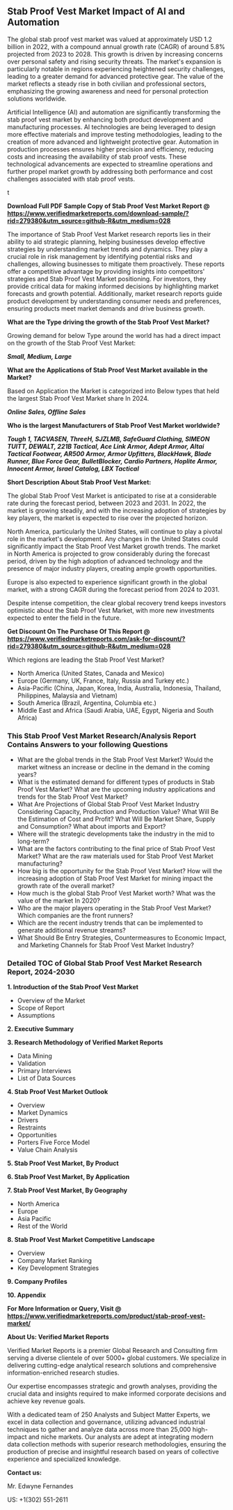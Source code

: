 <h2>Stab Proof Vest Market Impact of AI and Automation</h2><p>The global stab proof vest market was valued at approximately USD 1.2 billion in 2022, with a compound annual growth rate (CAGR) of around 5.8% projected from 2023 to 2028. This growth is driven by increasing concerns over personal safety and rising security threats. The market's expansion is particularly notable in regions experiencing heightened security challenges, leading to a greater demand for advanced protective gear. The value of the market reflects a steady rise in both civilian and professional sectors, emphasizing the growing awareness and need for personal protection solutions worldwide.</p><p>Artificial Intelligence (AI) and automation are significantly transforming the stab proof vest market by enhancing both product development and manufacturing processes. AI technologies are being leveraged to design more effective materials and improve testing methodologies, leading to the creation of more advanced and lightweight protective gear. Automation in production processes ensures higher precision and efficiency, reducing costs and increasing the availability of stab proof vests. These technological advancements are expected to streamline operations and further propel market growth by addressing both performance and cost challenges associated with stab proof vests.</p>t</p><p id="" class=""><strong>Download Full PDF Sample Copy of Stab Proof Vest Market Report @ <a href="https://www.verifiedmarketreports.com/download-sample/?rid=279380&utm_source=github-R&utm_medium=028" target="_blank">https://www.verifiedmarketreports.com/download-sample/?rid=279380&utm_source=github-R&utm_medium=028</a></strong></p><p>The importance of&nbsp;Stab Proof Vest Market research reports lies in their ability to aid strategic planning, helping businesses develop effective strategies by understanding market trends and dynamics. They play a crucial role in risk management by identifying potential risks and challenges, allowing businesses to mitigate them proactively. These reports offer a competitive advantage by providing insights into competitors' strategies and Stab Proof Vest Market positioning. For investors, they provide critical data for making informed decisions by highlighting market forecasts and growth potential. Additionally, market research reports guide product development by understanding consumer needs and preferences, ensuring products meet market demands and drive business growth.</p><p><strong>What are the&nbsp;Type driving the growth of the Stab Proof Vest Market?</strong></p><p id="" class="">Growing demand for below Type around the world has had a direct impact on the growth of the Stab Proof Vest Market:</p><em><strong>Small, Medium, Large</strong></em></p><strong>What are the&nbsp;Applications&nbsp;of Stab Proof Vest Market available in the Market?</strong></p><p id="" class="">Based on Application the Market is categorized into Below types that held the largest Stab Proof Vest Market share In 2024.</p><em><strong>Online Sales, Offline Sales</strong></em></p><strong>Who is the largest Manufacturers of Stab Proof Vest Market worldwide?</strong></p><p><em><strong>Tough 1, TACVASEN, ThreeH, SJZLMB, SafeGuard Clothing, SIMEON TUITT, DEWALT, 221B Tactical, Ace Link Armor, Adept Armor, Altai Tactical Footwear, AR500 Armor, Armor Upfitters, BlackHawk, Blade Runner, Blue Force Gear, BulletBlocker, Cardio Partners, Hoplite Armor, Innocent Armor, Israel Catalog, LBX Tactical</strong></em></p><p id="" class=""><strong>Short Description About Stab Proof Vest Market:</strong></p><p>The global Stab Proof Vest Market is anticipated to rise at a considerable rate during the forecast period, between 2023 and 2031. In 2022, the market is growing steadily, and with the increasing adoption of strategies by key players, the market is expected to rise over the projected horizon.</p><p>North America, particularly the United States, will continue to play a pivotal role in the market's development. Any changes in the United States could significantly impact the Stab Proof Vest Market growth trends. The market in North America is projected to grow considerably during the forecast period, driven by the high adoption of advanced technology and the presence of major industry players, creating ample growth opportunities.</p><p>Europe is also expected to experience significant growth in the global market, with a strong CAGR during the forecast period from 2024 to 2031.</p><p>Despite intense competition, the clear global recovery trend keeps investors optimistic about the Stab Proof Vest Market, with more new investments expected to enter the field in the future.</p><p id="" class=""><strong>Get Discount On The Purchase Of This Report @ <a href="https://www.verifiedmarketreports.com/ask-for-discount/?rid=279380&utm_source=github-R&utm_medium=028" target="_blank">https://www.verifiedmarketreports.com/ask-for-discount/?rid=279380&utm_source=github-R&utm_medium=028</a></strong></p>Which regions are leading the Stab Proof Vest Market?</p><ul><li>North America (United States, Canada and Mexico)</li><li>Europe (Germany, UK, France, Italy, Russia and Turkey etc.)</li><li>Asia-Pacific (China, Japan, Korea, India, Australia, Indonesia, Thailand, Philippines, Malaysia and Vietnam)</li><li>South America (Brazil, Argentina, Columbia etc.)</li><li>Middle East and Africa (Saudi Arabia, UAE, Egypt, Nigeria and South Africa)</li></ul><h3 id="" class="">This Stab Proof Vest Market Research/Analysis Report Contains Answers to your following Questions</h3><ul><li>What are the global trends in the Stab Proof Vest Market? Would the market witness an increase or decline in the demand in the coming years?</li><li>What is the estimated demand for different types of products in Stab Proof Vest Market? What are the upcoming industry applications and trends for the Stab Proof Vest Market?</li><li>What Are Projections of Global Stab Proof Vest Market Industry Considering Capacity, Production and Production Value? What Will Be the Estimation of Cost and Profit? What Will Be Market Share, Supply and Consumption? What about imports and Export?</li><li>Where will the strategic developments take the industry in the mid to long-term?</li><li>What are the factors contributing to the final price of Stab Proof Vest Market? What are the raw materials used for Stab Proof Vest Market manufacturing?</li><li>How big is the opportunity for the Stab Proof Vest Market? How will the increasing adoption of Stab Proof Vest Market for mining impact the growth rate of the overall market?</li><li>How much is the global Stab Proof Vest Market worth? What was the value of the market In 2020?</li><li>Who are the major players operating in the Stab Proof Vest Market? Which companies are the front runners?</li><li>Which are the recent industry trends that can be implemented to generate additional revenue streams?</li><li>What Should Be Entry Strategies, Countermeasures to Economic Impact, and Marketing Channels for Stab Proof Vest Market Industry?</li></ul><h3 id="" class="">Detailed TOC of Global Stab Proof Vest Market Research Report, 2024-2030</h3><p id="" class=""><strong>1. Introduction of the Stab Proof Vest Market</strong></p><ul><li>Overview of the Market</li><li>Scope of Report</li><li>Assumptions</li></ul><p id="" class=""><strong>2. Executive Summary</strong></p><p id="" class=""><strong>3. Research Methodology of Verified Market Reports</strong></p><ul><li>Data Mining</li><li>Validation</li><li>Primary Interviews</li><li>List of Data Sources</li></ul><p id="" class=""><strong>4. Stab Proof Vest Market Outlook</strong></p><ul><li>Overview</li><li>Market Dynamics</li><li>Drivers</li><li>Restraints</li><li>Opportunities</li><li>Porters Five Force Model</li><li>Value Chain Analysis</li></ul><p id="" class=""><strong>5. Stab Proof Vest Market, By Product</strong></p><p id="" class=""><strong>6. Stab Proof Vest Market, By Application</strong></p><p id="" class=""><strong>7. Stab Proof Vest Market, By Geography</strong></p><ul><li>North America</li><li>Europe</li><li>Asia Pacific</li><li>Rest of the World</li></ul><p id="" class=""><strong>8. Stab Proof Vest Market Competitive Landscape</strong></p><ul><li>Overview</li><li>Company Market Ranking</li><li>Key Development Strategies</li></ul><p id="" class=""><strong>9. Company Profiles</strong></p><p id="" class=""><strong>10. Appendix</strong></p><p id="" class=""><strong>For More Information or Query, Visit @ <a href="https://www.verifiedmarketreports.com/product/stab-proof-vest-market/" target="_blank">https://www.verifiedmarketreports.com/product/stab-proof-vest-market/</a></strong></p><p id="" class=""><strong>About Us: Verified Market Reports</strong></p><p id="" class="">Verified Market Reports is a premier Global Research and Consulting firm serving a diverse clientele of over 5000+ global customers. We specialize in delivering cutting-edge analytical research solutions and comprehensive information-enriched research studies.</p><p id="" class="">Our expertise encompasses strategic and growth analyses, providing the crucial data and insights required to make informed corporate decisions and achieve key revenue goals.</p><p id="" class="">With a dedicated team of 250 Analysts and Subject Matter Experts, we excel in data collection and governance, utilizing advanced industrial techniques to gather and analyze data across more than 25,000 high-impact and niche markets. Our analysts are adept at integrating modern data collection methods with superior research methodologies, ensuring the production of precise and insightful research based on years of collective experience and specialized knowledge.</p><p id="" class=""><strong>Contact us:</strong></p><p id="" class="">Mr. Edwyne Fernandes</p><p id="" class="">US: +1(302) 551-2611</p>